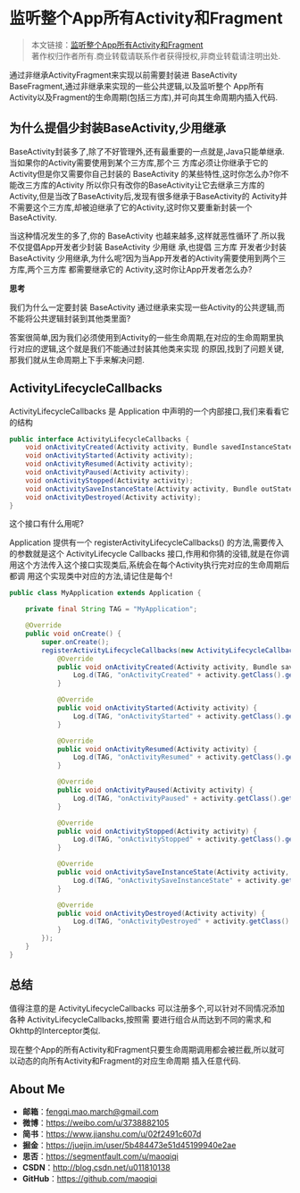 # 监听整个App所有Activity和Fragment
  
> 本文链接：[监听整个App所有Activity和Fragment](https://github.com/maoqiqi/blog/blob/master/pages/android/android_global_monitor.md)    
> 著作权归作者所有.商业转载请联系作者获得授权,非商业转载请注明出处.    

通过非继承ActivityFragment来实现以前需要封装进 BaseActivity BaseFragment,通过非继承来实现的一些公共逻辑,以及监听整个
App所有Activity以及Fragment的生命周期(包括三方库),并可向其生命周期内插入代码.

## 为什么提倡少封装BaseActivity,少用继承

BaseActivity封装多了,除了不好管理外,还有最重要的一点就是,Java只能单继承.当如果你的Activity需要使用到某个三方库,那个三
方库必须让你继承于它的Activity但是你又需要你自己封装的 BaseActivity 的某些特性,这时你怎么办?你不能改三方库的Activity
所以你只有改你的BaseActivity让它去继承三方库的Activity,但是当改了BaseActivity后,发现有很多继承于BaseActivity的
Activity并不需要这个三方库,却被迫继承了它的Activity,这时你又要重新封装一个 BaseActivity.

当这种情况发生的多了,你的 BaseActivity 也越来越多,这样就恶性循环了.所以我不仅提倡App开发者少封装 BaseActivity 少用继
承,也提倡 三方库 开发者少封装 BaseActivity 少用继承,为什么呢?因为当App开发者的Activity需要使用到两个三方库,两个三方库
都需要继承它的 Activity,这时你让App开发者怎么办?

**思考**

我们为什么一定要封装 BaseActivity 通过继承来实现一些Activity的公共逻辑,而不能将公共逻辑封装到其他类里面?

答案很简单,因为我们必须使用到Activity的一些生命周期,在对应的生命周期里执行对应的逻辑,这个就是我们不能通过封装其他类来实现
的原因,找到了问题关键,那我们就从生命周期上下手来解决问题.

## ActivityLifecycleCallbacks

ActivityLifecycleCallbacks 是 Application 中声明的一个内部接口,我们来看看它的结构

```java
public interface ActivityLifecycleCallbacks {
    void onActivityCreated(Activity activity, Bundle savedInstanceState);
    void onActivityStarted(Activity activity);
    void onActivityResumed(Activity activity);
    void onActivityPaused(Activity activity);
    void onActivityStopped(Activity activity);
    void onActivitySaveInstanceState(Activity activity, Bundle outState);
    void onActivityDestroyed(Activity activity);
}
```

这个接口有什么用呢?

Application 提供有一个 registerActivityLifecycleCallbacks() 的方法,需要传入的参数就是这个 ActivityLifecycle
Callbacks 接口,作用和你猜的没错,就是在你调用这个方法传入这个接口实现类后,系统会在每个Activity执行完对应的生命周期后都调
用这个实现类中对应的方法,请记住是每个!

```java
public class MyApplication extends Application {

    private final String TAG = "MyApplication";

    @Override
    public void onCreate() {
        super.onCreate();
        registerActivityLifecycleCallbacks(new ActivityLifecycleCallbacks() {
            @Override
            public void onActivityCreated(Activity activity, Bundle savedInstanceState) {
                Log.d(TAG, "onActivityCreated" + activity.getClass().getName());
            }

            @Override
            public void onActivityStarted(Activity activity) {
                Log.d(TAG, "onActivityStarted" + activity.getClass().getName());
            }

            @Override
            public void onActivityResumed(Activity activity) {
                Log.d(TAG, "onActivityResumed" + activity.getClass().getName());
            }

            @Override
            public void onActivityPaused(Activity activity) {
                Log.d(TAG, "onActivityPaused" + activity.getClass().getName());
            }

            @Override
            public void onActivityStopped(Activity activity) {
                Log.d(TAG, "onActivityStopped" + activity.getClass().getName());
            }

            @Override
            public void onActivitySaveInstanceState(Activity activity, Bundle outState) {
                Log.d(TAG, "onActivitySaveInstanceState" + activity.getClass().getName());
            }

            @Override
            public void onActivityDestroyed(Activity activity) {
                Log.d(TAG, "onActivityDestroyed" + activity.getClass().getName());
            }
        });
    }
}
```

## 总结

值得注意的是 ActivityLifecycleCallbacks 可以注册多个,可以针对不同情况添加各种 ActivityLifecycleCallbacks,按照需
要进行组合从而达到不同的需求,和Okhttp的Interceptor类似.

现在整个App的所有Activity和Fragment只要生命周期调用都会被拦截,所以就可以动态的向所有Activity和Fragment的对应生命周期
插入任意代码.

## About Me

* **邮箱**：fengqi.mao.march@gmail.com
* **微博**：https://weibo.com/u/3738882105
* **简书**：https://www.jianshu.com/u/02f2491c607d
* **掘金**：https://juejin.im/user/5b484473e51d45199940e2ae
* **思否**：https://segmentfault.com/u/maoqiqi
* **CSDN**：http://blog.csdn.net/u011810138
* **GitHub**：https://github.com/maoqiqi
